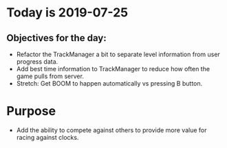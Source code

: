 # Today is 2019-07-25

## Objectives for the day:

- Refactor the TrackManager a bit to separate level information from user progress data.
- Add best time information to TrackManager to reduce how often the game pulls from server.
- Stretch: Get BOOM to happen automatically vs pressing B button.

# Purpose

- Add the ability to compete against others to provide more value for racing against clocks.
